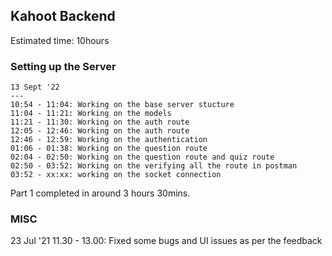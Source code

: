 ## Kahoot Backend
Estimated time: 10hours
### Setting up the Server
    13 Sept '22
    ---
    10:54 - 11:04: Working on the base server stucture
    11:04 - 11:21: Working on the models
    11:21 - 11:30: Working on the auth route
    12:05 - 12:46: Working on the auth route
    12:46 - 12:59: Working on the authentication
    01:06 - 01:38: Working on the question route
    02:04 - 02:50: Working on the question route and quiz route
    02:50 - 03:52: Working on the verifying all the route in postman
    03:52 - xx:xx: working on the socket connection


Part 1 completed in around 3 hours 30mins.

### MISC
23 Jul '21
11.30 - 13.00: Fixed some bugs and UI issues as per the feedback